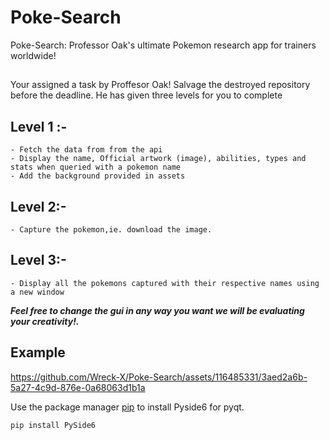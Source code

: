 # Poke-Search

Poke-Search: Professor Oak's ultimate Pokemon research app for trainers worldwide!

## 
Your assigned a task by Proffesor Oak! Salvage the destroyed repository before the deadline. He has given three levels for you to complete

## Level 1 :-
    - Fetch the data from from the api 
    - Display the name, Official artwork (image), abilities, types and stats when queried with a pokemon name 
    - Add the background provided in assets 

## Level 2:-
    - Capture the pokemon,ie. download the image.

## Level 3:-
    - Display all the pokemons captured with their respective names using a new window

 ***Feel free to change the gui in any way you want we will be evaluating your creativity!.***
## Example



https://github.com/Wreck-X/Poke-Search/assets/116485331/3aed2a6b-5a27-4c9d-876e-0a68063d1b1a











Use the package manager [pip](https://pip.pypa.io/en/stable/) to install Pyside6 for pyqt.

```bash
pip install PySide6
```

